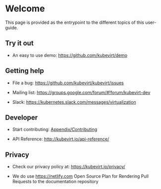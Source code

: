 
# Welcome

This page is provided as the entrypoint to the different topics of this user-guide.

## Try it out

-   An easy to use demo: <https://github.com/kubevirt/demo>

## Getting help

-   File a bug: <https://github.com/kubevirt/kubevirt/issues>

-   Mailing list: <https://groups.google.com/forum/#!forum/kubevirt-dev>

-   Slack: <https://kubernetes.slack.com/messages/virtualization>

## Developer

-   Start contributing: [Appendix/Contributing](appendix/contributing.md)

-   API Reference: <http://kubevirt.io/api-reference/>

## Privacy

-   Check our privacy policy at: <https://kubevirt.io/privacy/>

-   We do use <https://netlify.com> Open Source Plan for Rendering Pull
    Requests to the documentation repository
